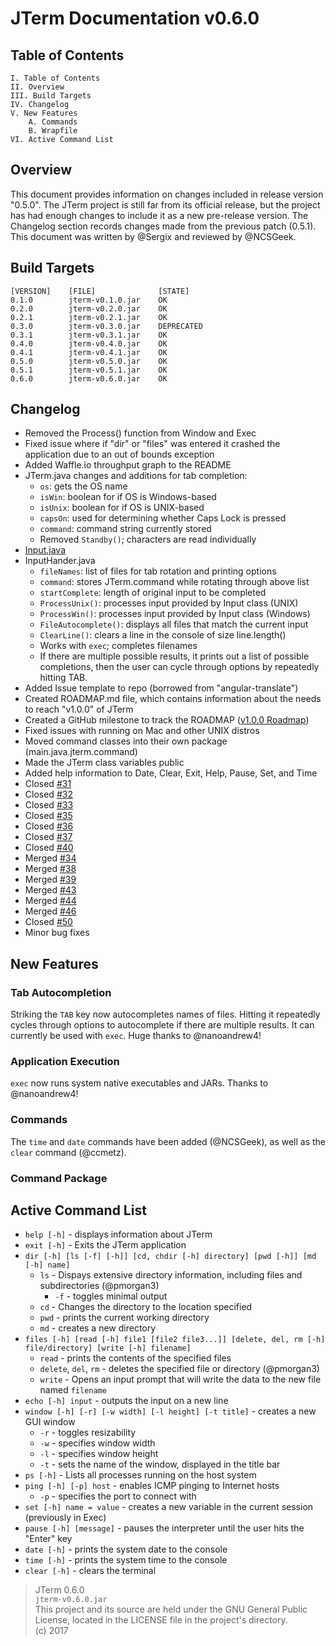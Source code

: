 # JTerm Documentation v0.6.0

## Table of Contents
```
I. Table of Contents  
II. Overview    
III. Build Targets  
IV. Changelog    
V. New Features  
    A. Commands  
    B. Wrapfile  
VI. Active Command List
```

## Overview
This document provides information on changes included in release version "0.5.0". The JTerm project is still far from its official release, but the project has had enough changes to include it as a new pre-release version. The Changelog section records changes made from the previous patch (0.5.1). This document was written by @Sergix and reviewed by @NCSGeek.

## Build Targets
```
[VERSION]    [FILE]              [STATE]
0.1.0        jterm-v0.1.0.jar    OK
0.2.0        jterm-v0.2.0.jar    OK
0.2.1	     jterm-v0.2.1.jar	 OK
0.3.0	     jterm-v0.3.0.jar	 DEPRECATED
0.3.1		 jterm-v0.3.1.jar	 OK
0.4.0		 jterm-v0.4.0.jar	 OK
0.4.1        jterm-v0.4.1.jar    OK
0.5.0        jterm-v0.5.0.jar    OK
0.5.1		 jterm-v0.5.1.jar	 OK
0.6.0		 jterm-v0.6.0.jar	 OK
```

## Changelog
- Removed the Process() function from Window and Exec
- Fixed issue where if "dir" or "files" was entered it crashed the application due to an out of bounds exception
- Added Waffle.io throughput graph to the README
- JTerm.java changes and additions for tab completion:
	- `os`: gets the OS name
	- `isWin`: boolean for if OS is Windows-based
	- `isUnix`: boolean for if OS is UNIX-based
	- `capsOn`: used for determining whether Caps Lock is pressed
	- `command`: command string currently stored
	- Removed `Standby()`; characters are read individually
- [Input.java](http://www.source-code.biz/snippets/java/RawConsoleInput)
- InputHander.java
	- `fileNames`: list of files for tab rotation and printing options
	- `command`: stores JTerm.command while rotating through above list
	- `startComplete`: length of original input to be completed
	- `ProcessUnix()`: processes input provided by Input class (UNIX)
	- `ProcessWin()`: processes input provided by Input class (Windows)
	- `FileAutocomplete()`: displays all files that match the current input
	- `ClearLine()`: clears a line in the console of size line.length()
	- Works with `exec`; completes filenames
	- If there are multiple possible results, it prints out a list of possible completions, then the user can cycle through options by repeatedly hitting TAB.
- Added Issue template to repo (borrowed from "angular-translate")
- Created ROADMAP.md file, which contains information about the needs to reach "v1.0.0" of JTerm
- Created a GitHub milestone to track the ROADMAP ([v1.0.0 Roadmap](https://github.com/Sergix/JTerm/issues?q=is%3Aopen+is%3Aissue+milestone%3A%22v1.0.0+Roadmap%22))
- Fixed issues with running on Mac and other UNIX distros
- Moved command classes into their own package (main.java.jterm.command)
- Made the JTerm class variables public
- Added help information to Date, Clear, Exit, Help, Pause, Set, and Time
- Closed [#31](https://github.com/Sergix/JTerm/issues/31)
- Closed [#32](https://github.com/Sergix/JTerm/issues/32)
- Closed [#33](https://github.com/Sergix/JTerm/issues/33)
- Closed [#35](https://github.com/Sergix/JTerm/issues/35)
- Closed [#36](https://github.com/Sergix/JTerm/issues/36)
- Closed [#37](https://github.com/Sergix/JTerm/issues/37)
- Closed [#40](https://github.com/Sergix/JTerm/issues/40)
- Merged [#34](https://github.com/Sergix/JTerm/pull/34)
- Merged [#38](https://github.com/Sergix/JTerm/pull/38)
- Merged [#39](https://github.com/Sergix/JTerm/pull/39)
- Merged [#43](https://github.com/Sergix/JTerm/pull/43)
- Merged [#44](https://github.com/Sergix/JTerm/pull/44)
- Merged [#46](https://github.com/Sergix/JTerm/pull/46)
- Closed [#50](https://github.com/Sergix/JTerm/pull/50)
- Minor bug fixes

## New Features

### Tab Autocompletion
Striking the `TAB` key now autocompletes names of files. Hitting it repeatedly cycles through options to autocomplete if there are multiple results. It can currently be used with `exec`. Huge thanks to @nanoandrew4!

### Application Execution
`exec` now runs system native executables and JARs. Thanks to @nanoandrew4!

### Commands
The `time` and `date` commands have been added (@NCSGeek), as well as the `clear` command (@ccmetz).

### Command Package


## Active Command List
- `help [-h]` - displays information about JTerm
- `exit [-h]` - Exits the JTerm application
- `dir [-h] [ls [-f] [-h]] [cd, chdir [-h] directory] [pwd [-h]] [md [-h] name]`
	- `ls` - Dispays extensive directory information, including files and subdirectories (@pmorgan3)
		- `-f` - toggles minimal output
	- `cd` - Changes the directory to the location specified
	- `pwd` - prints the current working directory
	- `md` - creates a new directory
- `files [-h] [read [-h] file1 [file2 file3...]] [delete, del, rm [-h] file/directory] [write [-h] filename]`
	- `read` - prints the contents of the specified files
	- `delete`, `del`, `rm` - deletes the specified file or directory (@pmorgan3)
	- `write` - Opens an input prompt that will write the data to the new file named `filename` 
- `echo [-h] input` - outputs the input on a new line
- `window [-h] [-r] [-w width] [-l height] [-t title]` - creates a new GUI window
	- `-r` - toggles resizability
	- `-w` - specifies window width
	- `-l` - specifies window height
	- `-t` - sets the name of the window, displayed in the title bar
- `ps [-h]` - Lists all processes running on the host system
- `ping [-h] [-p] host` - enables ICMP pinging to Internet hosts
	- `-p` - specifies the port to connect with
- `set [-h] name = value` - creates a new variable in the current session (previously in Exec)
- `pause [-h] [message]` - pauses the interpreter until the user hits the "Enter" key
- `date [-h]` - prints the system date to the console
- `time [-h]` - prints the system time to the console
- `clear [-h]` - clears the terminal

> JTerm 0.6.0  
> `jterm-v0.6.0.jar`  
> This project and its source are held under the GNU General Public License, located in the LICENSE file in the project's directory.  
> (c) 2017  